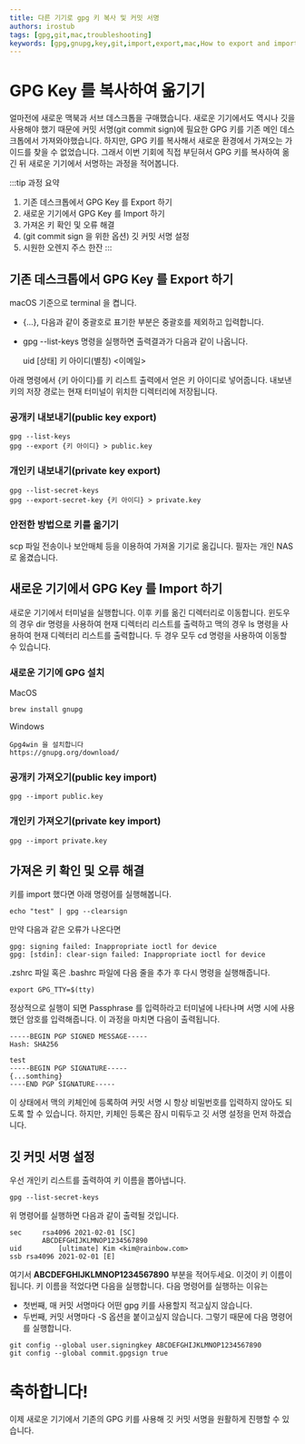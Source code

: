 ```yaml
---
title: 다른 기기로 gpg 키 복사 및 커밋 서명
authors: irostub
tags: [gpg,git,mac,troubleshooting]
keywords: [gpg,gnupg,key,git,import,export,mac,How to export and import gpg key commit sign other machine]
---
```


# GPG Key 를 복사하여 옮기기

얼마전에 새로운 맥북과 서브 데스크톱을 구매했습니다. 새로운 기기에서도 역시나 깃을 사용해야 했기 때문에 커밋 서명(git commit sign)에 필요한 GPG 키를 기존 메인 데스크톱에서 가져와야했습니다.
하지만, GPG 키를 복사해서 새로운 환경에서 가져오는 가이드를 찾을 수 없었습니다.
그래서 이번 기회에 직접 부딛혀서 GPG 키를 복사하여 옮긴 뒤 새로운 기기에서 서명하는 과정을 적어봅니다.

:::tip 과정 요약
1. 기존 데스크톱에서 GPG Key 를 Export 하기
2. 새로운 기기에서 GPG Key 를 Import 하기
3. 가져온 키 확인 및 오류 해결
4. (git commit sign 을 위한 옵션) 깃 커밋 서명 설정
5. 시원한 오렌지 주스 한잔
:::
## **기존 데스크톱에서 GPG Key 를 Export 하기**

macOS 기준으로 terminal 을 켭니다.

- {...}, 다음과 같이 중괄호로 표기한 부분은 중괄호를 제외하고 입력합니다.
- gpg --list-keys 명령을 실행하면 출력결과가 다음과 같이 나옵니다.

  uid [상태] 키 아이디(별칭) <이메일>

아래 명령에서 {키 아이디}를 키 리스트 출력에서 얻은 키 아이디로 넣어줍니다.
내보낸 키의 저장 경로는 현재 터미널이 위치한 디렉터리에 저장됩니다.

### 공개키 내보내기(public key export)

```liquid
gpg --list-keys
gpg --export {키 아이디} > public.key
```

### 개인키 내보내기(private key export)

```liquid
gpg --list-secret-keys
gpg --export-secret-key {키 아이디} > private.key
```

### **안전한 방법으로 키를 옮기기**

scp 파일 전송이나 보안매체 등을 이용하여 가져올 기기로 옮깁니다.
필자는 개인 NAS 로 옮겼습니다.

## **새로운 기기에서 GPG Key 를 Import 하기**

새로운 기기에서 터미널을 실행합니다. 이후 키를 옮긴 디렉터리로 이동합니다.
윈도우의 경우 dir 명령을 사용하여 현재 디렉터리 리스트를 출력하고
맥의 경우 ls 명령을 사용하여 현재 디렉터리 리스트를 출력합니다.
두 경우 모두 cd 명령을 사용하여 이동할 수 있습니다.

### 새로운 기기에 GPG 설치

MacOS

```liquid
brew install gnupg
```

Windows

```
Gpg4win 을 설치합니다
https://gnupg.org/download/
```

### 공개키 가져오기(public key import)

```liquid
gpg --import public.key
```

### 개인키 가져오기(private key import)

```liquid
gpg --import private.key
```

## 가져온 키 확인 및 오류 해결

키를 import 했다면 아래 명령어를 실행해봅니다.

```
echo "test" | gpg --clearsign
```

만약 다음과 같은 오류가 나온다면

```
gpg: signing failed: Inappropriate ioctl for device
gpg: [stdin]: clear-sign failed: Inappropriate ioctl for device
```

.zshrc 파일 혹은 .bashrc 파일에 다음 줄을 추가 후 다시 명령을 실행해줍니다.

```
export GPG_TTY=$(tty)
```

정상적으로 실행이 되면 Passphrase 를 입력하라고 터미널에 나타나며 서명 시에 사용했던 암호를 입력해줍니다.
이 과정을 마치면 다음이 출력됩니다.

```
-----BEGIN PGP SIGNED MESSAGE-----
Hash: SHA256

test
-----BEGIN PGP SIGNATURE-----
{...somthing}
----END PGP SIGNATURE-----
```

이 상태에서 맥의 키체인에 등록하여 커밋 서명 시 항상 비밀번호를 입력하지 않아도 되도록 할 수 있습니다.
하지만, 키체인 등록은 잠시 미뤄두고 깃 서명 설정을 먼저 하겠습니다.

## 깃 커밋 서명 설정

우선 개인키 리스트를 출력하여 키 이름을 뽑아냅니다.

```
gpg --list-secret-keys
```

위 명령어를 실행하면 다음과 같이 출력될 것입니다.

```
sec 	rsa4096 2021-02-01 [SC]
		ABCDEFGHIJKLMNOP1234567890
uid 		[ultimate] Kim <kim@rainbow.com>
ssb rsa4096 2021-02-01 [E]
```

여기서 **ABCDEFGHIJKLMNOP1234567890** 부분을 적어두세요. 이것이 키 이름이 됩니다.
키 이름을 적었다면 다음을 실행합니다.
다음 명령어를 실행하는 이유는

- 첫번째, 매 커밋 서명마다 어떤 gpg 키를 사용할지 적고싶지 않습니다.
- 두번째, 커밋 서명마다 -S 옵션을 붙이고싶지 않습니다. 그렇기 때문에 다음 명령어를 실행합니다.

```
git config --global user.signingkey ABCDEFGHIJKLMNOP1234567890
git config --global commit.gpgsign true
```

# 축하합니다!

이제 새로운 기기에서 기존의 GPG 키를 사용해 깃 커밋 서명을 원활하게 진행할 수 있습니다.
